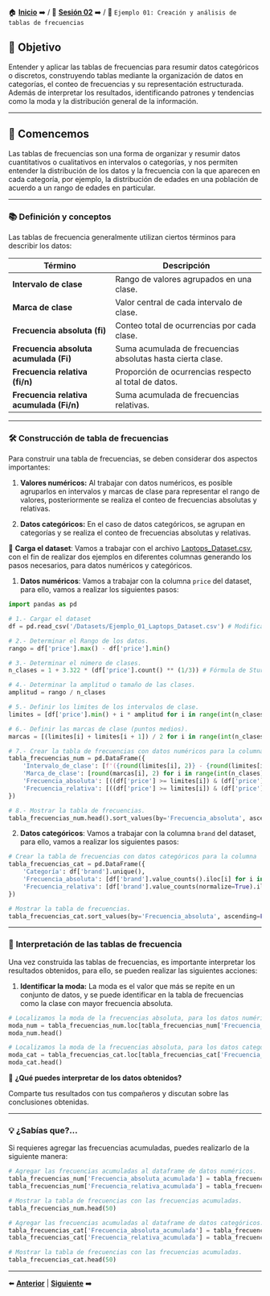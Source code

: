 🏠 [**Inicio**](../../Readme.md) ➡️ / 📖 [**Sesión 02**](../Readme.md) ➡️ / 📝 `Ejemplo 01: Creación y análisis de tablas de frecuencias`

## 🎯 Objetivo

Entender y aplicar las tablas de frecuencias para resumir datos categóricos o discretos, construyendo tablas mediante la organización de datos en categorías, el conteo de frecuencias y su representación estructurada. Además de interpretar los resultados, identificando patrones y tendencias como la moda y la distribución general de la información.

---

## 🚀 Comencemos

Las tablas de frecuencias son una forma de organizar y resumir datos cuantitativos o cualitativos en intervalos o categorías, y nos permiten entender la distribución de los datos y la frecuencia con la que aparecen en cada categoría, por ejemplo, la distribución de edades en una población de acuerdo a un rango de edades en particular.

---

### 📚 **Definición y conceptos**

Las tablas de frecuencia generalmente utilizan ciertos términos para describir los datos:

| **Término**                            | **Descripción**                                            |
|----------------------------------------|------------------------------------------------------------|
| **Intervalo de clase**                 | Rango de valores agrupados en una clase.                   |
| **Marca de clase**                     | Valor central de cada intervalo de clase.                  |
| **Frecuencia absoluta (fi)**           | Conteo total de ocurrencias por cada clase.                |
| **Frecuencia absoluta acumulada (Fi)** | Suma acumulada de frecuencias absolutas hasta cierta clase.|
| **Frecuencia relativa (fi/n)**         | Proporción de ocurrencias respecto al total de datos.      |
| **Frecuencia relativa acumulada (Fi/n)**| Suma acumulada de frecuencias relativas.                  |



---

### 🛠️ **Construcción de tabla de frecuencias**

Para construir una tabla de frecuencias, se deben considerar dos aspectos importantes:

1. **Valores numéricos:** Al trabajar con datos numéricos, es posible agruparlos en intervalos y marcas de clase para representar el rango de valores, posteriormente se realiza el conteo de frecuencias absolutas y relativas.

2. **Datos categóricos:** En el caso de datos categóricos, se agrupan en categorías y se realiza el conteo de frecuencias absolutas y relativas.

📂 **Carga el dataset**: Vamos a trabajar con el archivo [Laptops_Dataset.csv](../../Datasets/S02/Ejemplo_01_Laptops_Dataset.csv), con el fin de realizar dos ejemplos en diferentes columnas generando los pasos necesarios, para datos numéricos y categóricos.

1. **Datos numéricos**: Vamos a trabajar con la columna `price` del dataset, para ello, vamos a realizar los siguientes pasos:

```python
import pandas as pd

# 1.- Cargar el dataset
df = pd.read_csv('/Datasets/Ejemplo_01_Laptops_Dataset.csv') # Modifica la ruta de acuerdo a tu entorno de trabajo

# 2.- Determinar el Rango de los datos.
rango = df['price'].max() - df['price'].min()

# 3.- Determinar el número de clases.
n_clases = 1 + 3.322 * (df['price'].count() ** (1/3)) # Fórmula de Sturges.

# 4.- Determinar la amplitud o tamaño de las clases.
amplitud = rango / n_clases

# 5.- Definir los limites de los intervalos de clase.
limites = [df['price'].min() + i * amplitud for i in range(int(n_clases) + 1)]

# 6.- Definir las marcas de clase (puntos medios).
marcas = [(limites[i] + limites[i + 1]) / 2 for i in range(int(n_clases))]

# 7.- Crear la tabla de frecuencias con datos numéricos para la columna 'price'.
tabla_frecuencias_num = pd.DataFrame({
    'Intervalo_de_clase': [f'({round(limites[i], 2)} - {round(limites[i + 1], 2)}]' for i in range(int(n_clases))],
    'Marca_de_clase': [round(marcas[i], 2) for i in range(int(n_clases))],
    'Frecuencia_absoluta': [((df['price'] >= limites[i]) & (df['price'] < limites[i + 1])).sum() for i in range(int(n_clases))],
    'Frecuencia_relativa': [((df['price'] >= limites[i]) & (df['price'] < limites[i + 1])).sum() / df['price'].count() for i in range(int(n_clases))]
})

# 8.- Mostrar la tabla de frecuencias.
tabla_frecuencias_num.head().sort_values(by='Frecuencia_absoluta', ascending=False)
```

2. **Datos categóricos**: Vamos a trabajar con la columna `brand` del dataset, para ello, vamos a realizar los siguientes pasos:

```python
# Crear la tabla de frecuencias con datos categóricos para la columna 'brand'.
tabla_frecuencias_cat = pd.DataFrame({
    'Categoría': df['brand'].unique(),
    'Frecuencia_absoluta': [df['brand'].value_counts().iloc[i] for i in range(df['brand'].nunique())],
    'Frecuencia_relativa': [df['brand'].value_counts(normalize=True).iloc[i] for i in range(df['brand'].nunique())]
})

# Mostrar la tabla de frecuencias.
tabla_frecuencias_cat.sort_values(by='Frecuencia_absoluta', ascending=False).head()
```

---

### 🎨 **Interpretación de las tablas de frecuencia**

Una vez construida las tablas de frecuencias, es importante interpretar los resultados obtenidos, para ello, se pueden realizar las siguientes acciones:

1. **Identificar la moda:** La moda es el valor que más se repite en un conjunto de datos, y se puede identificar en la tabla de frecuencias como la clase con mayor frecuencia absoluta.

```python
# Localizamos la moda de la frecuencias absoluta, para los datos numéricos.
moda_num = tabla_frecuencias_num.loc[tabla_frecuencias_num['Frecuencia_absoluta'] == tabla_frecuencias_num['Frecuencia_absoluta'].max()]
moda_num.head()
```

```python
# Localizamos la moda de la frecuencias absoluta, para los datos categóricos.
moda_cat = tabla_frecuencias_cat.loc[tabla_frecuencias_cat['Frecuencia_absoluta'] == tabla_frecuencias_cat['Frecuencia_absoluta'].max()]
moda_cat.head()
```

🤔 **¿Qué puedes interpretar de los datos obtenidos?**

Comparte tus resultados con tus compañeros y discutan sobre las conclusiones obtenidas.

---

### 💡 **¿Sabías que?...**

Si requieres agregar las frecuencias acumuladas, puedes realizarlo de la siguiente manera:

```python
# Agregar las frecuencias acumuladas al dataframe de datos numéricos.
tabla_frecuencias_num['Frecuencia_absoluta_acumulada'] = tabla_frecuencias_num['Frecuencia_absoluta'].cumsum()
tabla_frecuencias_num['Frecuencia_relativa_acumulada'] = tabla_frecuencias_num['Frecuencia_relativa'].cumsum()

# Mostrar la tabla de frecuencias con las frecuencias acumuladas.
tabla_frecuencias_num.head(50)
```

```python
# Agregar las frecuencias acumuladas al dataframe de datos categóricos.
tabla_frecuencias_cat['Frecuencia_absoluta_acumulada'] = tabla_frecuencias_cat['Frecuencia_absoluta'].cumsum()
tabla_frecuencias_cat['Frecuencia_relativa_acumulada'] = tabla_frecuencias_cat['Frecuencia_relativa'].cumsum()

# Mostrar la tabla de frecuencias con las frecuencias acumuladas.
tabla_frecuencias_cat.head(50)
```

---

⬅️ [**Anterior**](../Readme.md) | [**Siguiente**](../Ejemplo-02/Readme.md) ➡️